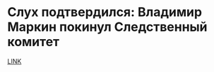 # Слух подтвердился: Владимир Маркин покинул Следственный комитет



[LINK](https://varlamov.ru/1949939.html)